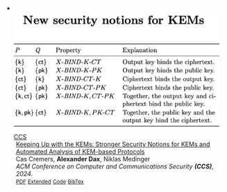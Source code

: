 <li>
<div class="pub-row">

  <a href="pub5.html">
  <div class="col-sm-3 abbr" style="position: relative;padding-right: 15px;padding-left: 15px;">
    <img src="assets/Kem/KEM-img.png" class="teaser img-fluid z-depth-1">
    <abbr class="badge">CCS</abbr>
  </div>
  </a>

  <div class="col-sm-9" style="position: relative;padding-right: 15px;padding-left: 20px;">
    <div class="title"><a href="pub5.html">Keeping Up with the KEMs: Stronger Security Notions for KEMs and Automated Analysis of KEM-based Protocols</a></div>
    <div class="author">Cas Cremers, <strong>Alexander Dax</strong>, Niklas Medinger</div>
    <div class="periodical"><em>ACM Conference on Computer and Communications Security <strong>(CCS)</strong>, 2024.</em> </div>
    <div class="links">
      <a href="/assets/Kem/KEM.pdf" class="btn btn-sm z-depth-0" role="button" target="_blank" style="font-size:12px;">PDF</a>
      <a href="/assets/Kem/KEM-eprint.pdf" class="btn btn-sm z-depth-0" role="button" target="_blank" style="font-size:12px;">Extended</a>
      <a href="https://github.com/SymbolicKEMs/CaseStudiesKEM" class="btn btn-sm z-depth-0" role="button" target="_blank" style="font-size:12px;">Code</a>
      <a href="https://dblp.org/rec/journals/iacr/CremersDM23.html?view=bibtex" class="btn btn-sm z-depth-0" role="button" target="_blank" style="font-size:12px;">BibTex</a>
    </div>
  </div>
</div>
</li>
